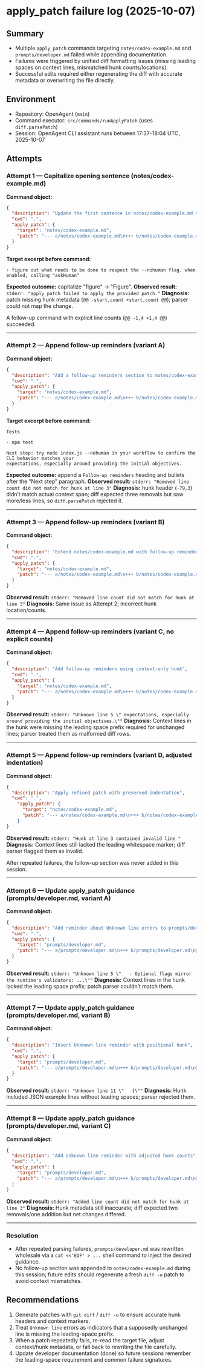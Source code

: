 # apply_patch failure log (2025-10-07)

## Summary
- Multiple `apply_patch` commands targeting `notes/codex-example.md` and `prompts/developer.md` failed while appending documentation.
- Failures were triggered by unified diff formatting issues (missing leading spaces on context lines, mismatched hunk counts/locations).
- Successful edits required either regenerating the diff with accurate metadata or overwriting the file directly.

## Environment
- Repository: OpenAgent (`main`)
- Command executor: `src/commands/runApplyPatch` (uses `diff.parsePatch`)
- Session: OpenAgent CLI assistant runs between 17:37–18:04 UTC, 2025-10-07

## Attempts

### Attempt 1 — Capitalize opening sentence (notes/codex-example.md)
**Command object:**
```json
{
  "description": "Update the first sentence in notes/codex-example.md to start with a capital letter",
  "cwd": ".",
  "apply_patch": {
    "target": "notes/codex-example.md",
    "patch": "--- a/notes/codex-example.md\n+++ b/notes/codex-example.md\n@@\n-› figure out what needs to be done to respect the --nohuman flag. when enabled, calling \"askHuman\"\n+› Figure out what needs to be done to respect the --nohuman flag. when enabled, calling \"askHuman\"\n"
  }
}
```
**Target excerpt before command:**
```
› figure out what needs to be done to respect the --nohuman flag. when enabled, calling "askHuman"
```
**Expected outcome:** capitalize "figure" → "Figure".
**Observed result:** `stderr: "apply_patch failed to apply the provided patch."`
**Diagnosis:** patch missing hunk metadata (`@@ -start,count +start,count @@`); parser could not map the change.

A follow-up command with explicit line counts (`@@ -1,4 +1,4 @@`) succeeded.

---

### Attempt 2 — Append follow-up reminders (variant A)
**Command object:**
```json
{
  "description": "Add a follow-up reminders section to notes/codex-example.md",
  "cwd": ".",
  "apply_patch": {
    "target": "notes/codex-example.md",
    "patch": "--- a/notes/codex-example.md\n+++ b/notes/codex-example.md\n@@ -79,3 +79,9 @@\n Tests\n \n - npm test\n \n Next step: try node index.js --nohuman in your workflow to confirm the CLI behavior matches your\n expectations, especially around providing the initial objectives.\n+\n+### Follow-up reminders\n+- Capture a CLI transcript once no-human mode is stabilized to share in onboarding docs.\n+- Draft integration coverage that exercises chained command approvals under no-human automation.\n+- Review `todo.md` entries related to the no-human flag and close or update them after verification.\n"
  }
}
```
**Target excerpt before command:**
```
Tests

- npm test

Next step: try node index.js --nohuman in your workflow to confirm the CLI behavior matches your
expectations, especially around providing the initial objectives.
```
**Expected outcome:** append a `Follow-up reminders` heading and bullets after the “Next step” paragraph.
**Observed result:** `stderr: "Removed line count did not match for hunk at line 3"`
**Diagnosis:** hunk header (`-79,3`) didn’t match actual context span; diff expected three removals but saw more/less lines, so `diff.parsePatch` rejected it.

---

### Attempt 3 — Append follow-up reminders (variant B)
**Command object:**
```json
{
  "description": "Extend notes/codex-example.md with follow-up reminders",
  "cwd": ".",
  "apply_patch": {
    "target": "notes/codex-example.md",
    "patch": "--- a/notes/codex-example.md\n+++ b/notes/codex-example.md\n@@ -109,3 +109,9 @@\n Tests\n \n - npm test\n \n Next step: try node index.js --nohuman in your workflow to confirm the CLI behavior matches your expectations, especially around providing the initial objectives.\n+\n+### Follow-up reminders\n+- Capture a CLI transcript once no-human mode is stabilized to share in onboarding docs.\n+- Draft integration coverage that exercises chained command approvals under no-human automation.\n+- Review `todo.md` entries related to the no-human flag and close or update them after verification.\n"
  }
}
```
**Observed result:** `stderr: "Removed line count did not match for hunk at line 3"`
**Diagnosis:** Same issue as Attempt 2; incorrect hunk location/counts.

---

### Attempt 4 — Append follow-up reminders (variant C, no explicit counts)
**Command object:**
```json
{
  "description": "Add follow-up reminders using context-only hunk",
  "cwd": ".",
  "apply_patch": {
    "target": "notes/codex-example.md",
    "patch": "--- a/notes/codex-example.md\n+++ b/notes/codex-example.md\n@@\n Next step: try node index.js --nohuman in your workflow to confirm the CLI behavior matches your\n expectations, especially around providing the initial objectives.\n+\n+### Follow-up reminders\n+- Capture a CLI transcript once no-human mode is stabilized to share in onboarding docs.\n+- Draft integration coverage that exercises chained command approvals under no-human automation.\n+- Review `todo.md` entries related to the no-human flag and close or update them after verification.\n"
  }
}
```
**Observed result:** `stderr: "Unknown line 5 \" expectations, especially around providing the initial objectives.\""`
**Diagnosis:** Context lines in the hunk were missing the leading space prefix required for unchanged lines; parser treated them as malformed diff rows.

---

### Attempt 5 — Append follow-up reminders (variant D, adjusted indentation)
**Command object:**
```json
{
  "description": "Apply refined patch with preserved indentation",
  "cwd": ".",
    "apply_patch": {
      "target": "notes/codex-example.md",
      "patch": "--- a/notes/codex-example.md\n+++ b/notes/codex-example.md\n@@ -111,2 +111,8 @@\n Next step: try node index.js --nohuman in your workflow to confirm the CLI behavior matches your\n expectations, especially around providing the initial objectives.\n+\n+### Follow-up reminders\n+- Capture a CLI transcript once no-human mode is stabilized to share in onboarding docs.\n+- Draft integration coverage that exercises chained command approvals under no-human automation.\n+- Review `todo.md` entries related to the no-human flag and close or update them after verification.\n"
    }
}
```
**Observed result:** `stderr: "Hunk at line 3 contained invalid line "`
**Diagnosis:** Context lines still lacked the leading whitespace marker; diff parser flagged them as invalid.

After repeated failures, the follow-up section was never added in this session.

---

### Attempt 6 — Update apply_patch guidance (prompts/developer.md, variant A)
**Command object:**
```json
{
  "description": "Add reminder about Unknown line errors to prompts/developer.md",
  "cwd": ".",
  "apply_patch": {
    "target": "prompts/developer.md",
    "patch": "--- a/prompts/developer.md\n+++ b/prompts/developer.md\n@@\n   - Provide the diff target explicitly (`target` preferred; `path`/`file` remain legacy aliases) and keep it consistent with the diff headers.\n   - Only single-file textual diffs are supported; the runtime will reject renames, binary blobs, or hunks that don't apply.\n   - Optional flags mirror the runtime's validators: `strip`, `reverse`, `whitespace` (`ignore-all`, `ignore-space-change`, `ignore-space-at-eol`), `fuzz`/`fuzzFactor`, and `allow_empty`/`allowEmpty`.\n   - Ensure the diff body follows unified diff conventions: unchanged lines start with a leading space (` `), removals with `-`, and additions with `+`. Extra leading hyphens (for example `- - line`) will be rejected before the patch runs.\n+  - Parse errors such as `Unknown line \"...\"` usually mean a context line is missing its leading space. Regenerate the diff (e.g., with `diff -u` / `git diff`) or add the proper prefixes before retrying.\n   - When composing patches manually, prefer generating them via `diff -u` or `git diff` to avoid formatting mistakes.\n   ```json\n   {\n"
  }
}
```
**Observed result:** `stderr: "Unknown line 5 \"   - Optional flags mirror the runtime's validators: ...\""`
**Diagnosis:** Context lines in the hunk lacked the leading space prefix; patch parser couldn’t match them.

---

### Attempt 7 — Update apply_patch guidance (prompts/developer.md, variant B)
**Command object:**
```json
{
  "description": "Insert Unknown line reminder with positional hunk",
  "cwd": ".",
  "apply_patch": {
    "target": "prompts/developer.md",
    "patch": "--- a/prompts/developer.md\n+++ b/prompts/developer.md\n@@ -90,6 +90,7 @@\n   - Provide the diff target explicitly (`target` preferred; `path`/`file` remain legacy aliases) and keep it consistent with the diff headers.\n   - Only single-file textual diffs are supported; the runtime will reject renames, binary blobs, or hunks that don't apply.\n   - Optional flags mirror the runtime's validators: `strip`, `reverse`, `whitespace` (`ignore-all`, `ignore-space-change`, `ignore-space-at-eol`), `fuzz`/`fuzzFactor`, and `allow_empty`/`allowEmpty`.\n   - Ensure the diff body follows unified diff conventions: unchanged lines start with a leading space (` `), removals with `-`, and additions with `+`. Extra leading hyphens (for example `- - line`) will be rejected before the patch runs.\n+  - Parse errors like `Unknown line \"...\"` usually mean a context line is missing its leading space. Regenerate the diff (`diff -u` / `git diff`) or add the prefixes before retrying.\n   - When composing patches manually, prefer generating them via `diff -u` or `git diff` to avoid formatting mistakes.\n   ```json\n"
  }
}
```
**Observed result:** `stderr: "Unknown line 11 \"   {\""`
**Diagnosis:** Hunk included JSON example lines without leading spaces; parser rejected them.

---

### Attempt 8 — Update apply_patch guidance (prompts/developer.md, variant C)
**Command object:**
```json
{
  "description": "Add Unknown line reminder with adjusted hunk counts",
  "cwd": ".",
  "apply_patch": {
    "target": "prompts/developer.md",
    "patch": "--- a/prompts/developer.md\n+++ b/prompts/developer.md\n@@ -87,8 +87,9 @@\n   - Provide the diff target explicitly (`target` preferred; `path`/`file` remain legacy aliases) and keep it consistent with the diff headers.\n   - Only single-file textual diffs are supported; the runtime will reject renames, binary blobs, or hunks that don't apply.\n   - Optional flags mirror the runtime's validators: `strip`, `reverse`, `whitespace` (`ignore-all`, `ignore-space-change`, `ignore-space-at-eol`), `fuzz`/`fuzzFactor`, and `allow_empty`/`allowEmpty`.\n-  - Ensure the diff body follows unified diff conventions: unchanged lines start with a leading space (` `), removals with `-`, and additions with `+`. Extra leading hyphens (for example `- - line`) will be rejected before the patch runs.\n-  - When composing patches manually, prefer generating them via `diff -u` or `git diff` to avoid formatting mistakes.\n+  - Ensure the diff body follows unified diff conventions: unchanged lines start with a leading space (` `), removals with `-`, and additions with `+`. Extra leading hyphens (for example `- - line`) will be rejected before the patch runs.\n+  - Parse errors like `Unknown line \"...\"` usually mean a context line is missing its leading space. Regenerate the diff (`diff -u` / `git diff`) or add the prefixes before retrying.\n+  - When composing patches manually, prefer generating them via `diff -u` or `git diff` to avoid formatting mistakes.\n ``
  }
}
```
**Observed result:** `stderr: "Added line count did not match for hunk at line 3"`
**Diagnosis:** Hunk metadata still inaccurate; diff expected two removals/one addition but net changes differed.

---

### Resolution
- After repeated parsing failures, `prompts/developer.md` was rewritten wholesale via a `cat <<'EOF' > ...` shell command to inject the desired guidance.
- No follow-up section was appended to `notes/codex-example.md` during this session; future edits should regenerate a fresh `diff -u` patch to avoid context mismatches.

## Recommendations
1. Generate patches with `git diff` / `diff -u` to ensure accurate hunk headers and context markers.
2. Treat `Unknown line` errors as indicators that a supposedly unchanged line is missing the leading-space prefix.
3. When a patch repeatedly fails, re-read the target file, adjust context/hunk metadata, or fall back to rewriting the file carefully.
4. Update developer documentation (done) so future sessions remember the leading-space requirement and common failure signatures.

